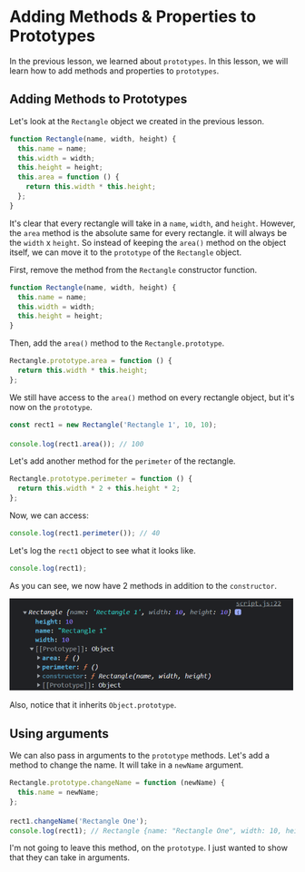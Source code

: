 # Adding Methods & Properties to Prototypes

In the previous lesson, we learned about `prototypes`. In this lesson, we will learn how to add methods and properties to `prototypes`.

## Adding Methods to Prototypes

Let's look at the `Rectangle` object we created in the previous lesson.

```js
function Rectangle(name, width, height) {
  this.name = name;
  this.width = width;
  this.height = height;
  this.area = function () {
    return this.width * this.height;
  };
}
```

It's clear that every rectangle will take in a `name`, `width`, and `height`. However, the `area` method is the absolute same for every rectangle. it will always be the `width` x `height`. So instead of keeping the `area()` method on the object itself, we can move it to the `prototype` of the `Rectangle` object.

First, remove the method from the `Rectangle` constructor function.

```js
function Rectangle(name, width, height) {
  this.name = name;
  this.width = width;
  this.height = height;
}
```

Then, add the `area()` method to the `Rectangle.prototype`.

```js
Rectangle.prototype.area = function () {
  return this.width * this.height;
};
```

We still have access to the `area()` method on every rectangle object, but it's now on the `prototype`.

```js
const rect1 = new Rectangle('Rectangle 1', 10, 10);

console.log(rect1.area()); // 100
```

Let's add another method for the `perimeter` of the rectangle.

```js
Rectangle.prototype.perimeter = function () {
  return this.width * 2 + this.height * 2;
};
```

Now, we can access:

```js
console.log(rect1.perimeter()); // 40
```

Let's log the `rect1` object to see what it looks like.

```js
console.log(rect1);
```

As you can see, we now have 2 methods in addition to the `constructor`.

<img src="images/rect-prototype2.png" width="500">

Also, notice that it inherits `Object.prototype`.

## Using arguments

We can also pass in arguments to the `prototype` methods. Let's add a method to change the name. It will take in a `newName` argument.

```js
Rectangle.prototype.changeName = function (newName) {
  this.name = newName;
};

rect1.changeName('Rectangle One');
console.log(rect1); // Rectangle {name: "Rectangle One", width: 10, height: 10, area: ƒ, perimeter: ƒ, …}
```

I'm not going to leave this method, on the `prototype`. I just wanted to show that they can take in arguments.
